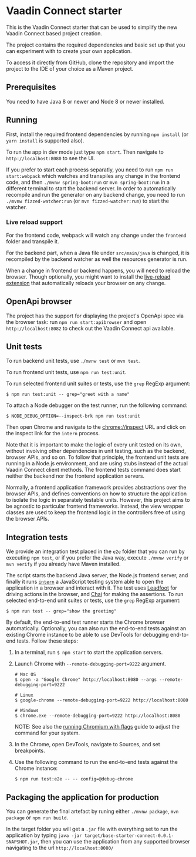 # Vaadin Connect starter

This is the Vaadin Connect starter that can be used to simplify the new Vaadin Connect based project creation.

The project contains the required dependencies and basic set up that you can experiment with to create your own application.

To access it directly from GitHub, clone the repository and import the project to the IDE of your choice as a Maven project.

## Prerequisites

You need to have Java 8 or newer and Node 8 or newer installed.

## Running

First, install the required frontend dependencies by running `npm install` (or `yarn install` is supported also).

To run the app in dev mode just type `npm start`. Then navigate to `http://localhost:8080` to see the UI.

If you prefer to start each process separatly, you need to run `npm run start:webpack` which watches and transpiles
any change in the frontend code, and then `./mvnw spring-boot:run` or `mvn spring-boot:run` in a different terminal 
to start the backend server. In order to automatically recompile and run the generator on any backend change, you need 
to run `./mvnw fizzed-watcher:run` (or `mvn fizzed-watcher:run`) to start the watcher.

### Live reload support

For the frontend code, webpack will watch any change under the `frontend` folder and transpile it.

For the backend part, when a Java file under `src/main/java` is changed, it is recompiled by the backend watcher as well the resources generator is run.

When a change in frontend or backend happens, you will need to reload the browser.
Though optionally, you might want to install the [live-reload extension](http://livereload.com/extensions/) that automatically
reloads your browser on any change.

## OpenApi browser

The project has the support for displaying the project's OpenApi spec via the browser task: run `npm run start:apibrowser`
and open `http://localhost:8082` to check out the Vaadin Connect api available.

## Unit tests

To run backend unit tests, use `./mvnw test` or `mvn test`.

To run frontend unit tests, use `npm run test:unit`.

To run selected frontend unit suites or tests, use the `grep` RegExp argument:

```shell
$ npm run test:unit -- grep="greet with a name"
```

To attach a Node debugger on the test runner, run the following command:

```shell
$ NODE_DEBUG_OPTION=--inspect-brk npm run test:unit
```

Then open Chrome and navigate to the [chrome://inspect](chrome://inspect) URL
and click on the inspect link for the `intern` process.

Note that it is important to make the logic of every unit tested on its own,
without involving other dependencies in unit testing, such as the backend,
browser APIs, and so on. To follow that principle, the frontend unit tests
are running in a Node.js environment, and are using stubs instead of the actual
Vaadin Connect client methods. The frontend tests command does start neither
the backend nor the frontend application servers.

Normally, a frontend application framework provides abstractions over
the browser APIs, and defines conventions on how to structure the application
to isolate the logic in separately testable units. However, this project aims
to be agnostic to particular frontend frameworks. Instead, the view wrapper
classes are used to keep the frontend logic in the controllers free of using
the browser APIs.

## Integration tests

We provide an integration test placed in the `e2e` folder that you can run by executing `npm test`, or
if you prefer the Java way, execute `./mvnw verify` or `mvn verify` if you already have Maven installed.

The script starts the backend Java server, the Node.js frontend server, and finally it runs [`intern`](https://theintern.io/) a JavaScript testing system able to open the application in a browser and interact with it.
The test uses [Leadfoot](https://theintern.io/leadfoot/index.html) for driving actions in the browser,
and [Chai](https://www.chaijs.com/) for making the assertions.
To run selected end-to-end unit suites or tests, use the `grep` RegExp argument:

```shell
$ npm run test -- grep="show the greeting"
```

By default, the end-to-end test runner starts the Chrome browser automatically.
Optionally, you can also run the end-to-end tests against an existing Chrome
instance to be able to use DevTools for debugging end-to-end tests. Follow
these steps:

1. In a terminal, run `$ npm start` to start the application servers.

2. Launch Chrome with `--remote-debugging-port=9222` argument.

    ```shell
    # Mac OS
    $ open -a "Google Chrome" http://localhost:8080 --args --remote-debugging-port=9222

    # Linux
    $ google-chrome --remote-debugging-port=9222 http://localhost:8080

    # Windows
    $ chrome.exe --remote-debugging-port=9222 http://localhost:8080
    ```

    NOTE: See also the [running Chromium with flags](http://www.chromium.org/developers/how-tos/run-chromium-with-flags)
    guide to adjust the command for your system.

3. In the Chrome, open DevTools, navigate to Sources, and set breakpoints.

4. Use the following command to run the end-to-end tests against the Chrome
instance:

    ```shell
    $ npm run test:e2e -- -- config=@debug-chrome
    ```

## Packaging the application for production

You can generate the final artefact by runing either `./mvnw package`, `mvn package` or `npm run build`.

In the target folder you will get a `.jar` file with everything set to run the application by typing
`java -jar target/base-starter-connect-0.0.1-SNAPSHOT.jar`, then you can use the application from any
supported browser navigating to the url `http://localhost:8080/`
